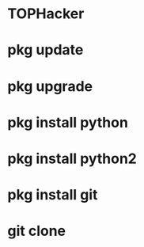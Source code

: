 # TOPHacker
# pkg update
# pkg upgrade
# pkg install python 
# pkg install python2
# pkg install git 
# git clone 
